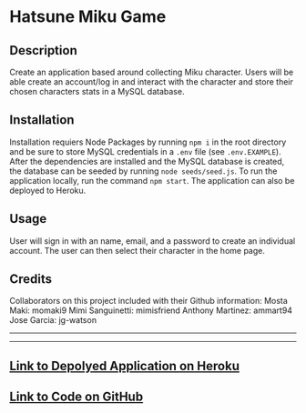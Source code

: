 # Hatsune Miku Game

## Description
Create an application based around collecting Miku character. Users will be able create an account/log in and interact with the character and store their chosen characters stats in a MySQL database.

## Installation
Installation requiers Node Packages by running `npm i` in the root directory and be sure to store MySQL credentials in a `.env` file (see `.env.EXAMPLE`). After the dependencies are installed and the MySQL database is created, the database can be seeded by running `node seeds/seed.js`. To run the application locally, run the command `npm start`. The application can also be deployed to Heroku.

## Usage
User will sign in with an name, email, and a password to create an individual account. The user can then select their character in the home page.  

## Credits
Collaborators on this project included with their Github information: 
Mosta Maki: momaki9
Mimi Sanguinetti: mimisfriend
Anthony Martinez: ammart94
Jose Garcia: jg-watson

----
----

## [Link to Depolyed Application on Heroku](https://fierce-tundra-24607.herokuapp.com/)

## [Link to Code on GitHub](https://github.com/ayeshaqb/team9_project2)